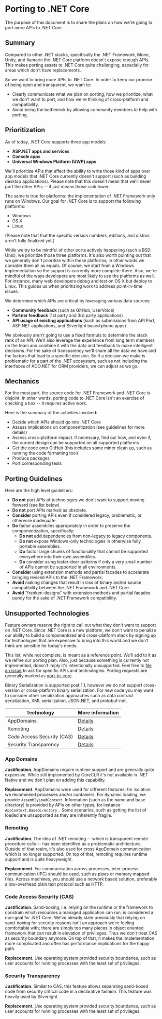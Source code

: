 # Porting to .NET Core

The purpose of this document is to share the plans on how we're going to port more APIs to .NET Core.

## Summary

Compared to other .NET stacks, specifically the .NET Framework, Mono, Unity, and Xamarin the .NET Core platform doesn't expose enough APIs. This makes porting assets to .NET Core quite challenging, especially for areas which don't have replacements.

So we want to bring more APIs to .NET Core. In order to keep our promise of being open and transparent, we want to:

* Clearly communicate what we plan on porting, how we prioritize, what we don't want to port, and how we're thinking of cross-platform and compatibility.
* Avoid being the bottleneck by allowing community members to help with porting.

## Prioritization

As of today, .NET Core supports three app models:

* **ASP.NET apps and services**
* **Console apps**
* **Universal Windows Platform (UWP) apps**

We'll prioritize APIs that affect the ability to write those kind of apps over app models that .NET Core currently doesn't support (such as building desktop applications). Please note that this doesn't mean that we'll never port the other APIs -- it just means those rank lower.

The same is true for platforms: the implementation of .NET Framework only runs on Windows. Our goal for .NET Core is to support the following platforms:

* Windows
* OS X
* Linux

(Please note that that the specific version numbers, editions, and distros aren't fully finalized yet.)

While we try to be mindful of other ports actively happening (such a BSD Unix), we prioritize those three platforms. It's also worth pointing out that we generally don't prioritize within these platforms; in other words we consider them all as equals. Of course, we start from a Windows implementation so the support is currently more complete there. Also, we're mindful of the ways developers are most likely to use the platforms as well. For instance, many web developers debug and test on OS X but deploy to Linux. This guides us when prioritizing work to address point-in-time issues.

We determine which APIs are critical by leveraging various data sources:

* **Community feedback** (such as GitHub, UserVoice)
* **Partner feedback** (1st party and 3rd party applications)
* **API usage of existing applications** (such as submissions from API Port, ASP.NET applications, and Silverlight based phone apps)

We obviously aren't going to use a fixed formula to determine the stack rank of an API. We'll also leverage the experience from long term members on the team and combine it with the data and feedback to make intelligent decisions. For the sake of transparency we'll share all the data we have and the factors that lead to a specific decision. So if a decision we make is problematic for a part of the .NET ecosystem, such as not including the interfaces of ADO.NET for ORM providers, we can adjust as we go.

## Mechanics

For the most part, the source code for .NET Framework and .NET Core is disjoint. In other words, porting code to .NET Core isn't an exercise of checking a box -- it requires active work.

Here is the summary of the activities involved:

* Decide which APIs should go into .NET Core
* Assess implications on componentization (see guidelines for more details)
* Assess cross-platform impact. If necessary, find out how, and even if, the current design can be supported on all supported platforms
* Get the code onto GitHub (this includes some minor clean up, such as running the code formatting tool)
* Produce packages
* Port corresponding tests

## Porting Guidelines

Here are the high level guidelines:

* **Do not** port APIs of technologies we don't want to support moving forward (see list below).
* **Do not** port APIs marked as obsolete.
* **Consider** porting APIs even if considered legacy, problematic, or otherwise inadequate.
* **Do** factor assemblies appropriately in order to preserve the componentization, specifically:
	- **Do not** add dependencies from non-legacy to legacy components.
	- **Do not** expose Windows-only technologies in otherwise fully portable assemblies.
	- **Do** factor large chunks of functionality that cannot be supported everywhere into their own assemblies.
	- **Do** consider using tester-doer patterns if only a very small number of APIs cannot be supported in all environments.
* **Consider** using extension methods and partial facades to accelerate bringing revised APIs to the .NET Framework.
* **Avoid** making changes that result in loss of binary and/or source compatibility between the .NET Framework and .NET Core.
* **Avoid** "franken-designs" with extension methods and partial facades purely for the sake of .NET Framework compatibility.

## Unsupported Technologies

Feature owners reserve the right to call out what they don't want to support on .NET Core. Since .NET Core is a new platform, we don't want to penalize our ability to build a componentized and cross-platform stack by signing up for technologies that are expensive to bring into this world and we don't think are sensible for today's needs.

This list, while not complete, is meant as a reference point. We'll add to it as we refine our porting plan. Also, just because something is currently not implemented, doesn't imply it's intentionally unsupported. Feel free to [file an issue](https://github.com/dotnet/corefx/issues/new) to ask for specific APIs and technologies. Porting requests are generally marked as [port-to-core](https://github.com/dotnet/corefx/issues?q=is%3Aopen+is%3Aissue+label%3Aport-to-core).

Binary Serialization is supported post 1.1, however we do not support cross-version or cross-platform binary serialization. For new code you may want to consider other serialization approaches such as data contract serialization, XML serialization, JSON.NET, and protobuf-net.

Technology                 | More information
---------------------------|-----------------------------------
AppDomains                 | [Details](#app_domains)
Remoting                   | [Details](#remoting)
Code Access Security (CAS) | [Details](#code-access-security-cas)
Security Transparency      | [Details](#security-transparency)

### App Domains

**Justification**. AppDomains require runtime support and are generally quite expensive. While still implemented by CoreCLR it's not available in .NET Native and we don't plan on adding this capability.

**Replacement**. AppDomains were used for different features; for isolation we recommend processes and/or containers. For dynamic loading, we provide `AssemblyLoadContext`. Information (such as the name and base directory) is provided by APIs on other types, for instance `AppContext.BaseDirectory `. Some scenarios, such as getting the list of loaded are unsupported as they are inherently fragile.

### Remoting

**Justification**. The idea of .NET remoting -- which is transparent remote procedure calls -- has been identified as a problematic architecture. Outside of that realm, it's also used for cross AppDomain communication which is no longer supported. On top of that, remoting requires runtime support and is quite heavyweight.

**Replacement**. For communication across processes, inter-process communication (IPC) should be used, such as pipes or memory mapped files. Across machines, you should use a network based solution, preferably a low-overhead plain text protocol such as HTTP.

### Code Access Security (CAS)

**Justification**. Sand-boxing, i.e. relying on the runtime or the framework to constrain which resources a managed application can run, is considered a non-goal for .NET Core. We've already state previously that relying on sand-boxing for security reasons isn't an approach we're feeling comfortable with; there are simply too many pieces in object oriented framework that can result in elevation of privileges. Thus we don't treat CAS as security boundary anymore. On top of that, it makes the implementation more complicated and often has performance implications for the happy path.

**Replacement**. Use operating system provided security boundaries, such as user accounts for running processes with the least set of privileges.

### Security Transparency

**Justification**. Similar to CAS, this feature allows separating sand-boxed code from security critical code in a declarative fashion. This feature was heavily used by Silverlight. 

**Replacement**. Use operating system provided security boundaries, such as user accounts for running processes with the least set of privileges.

